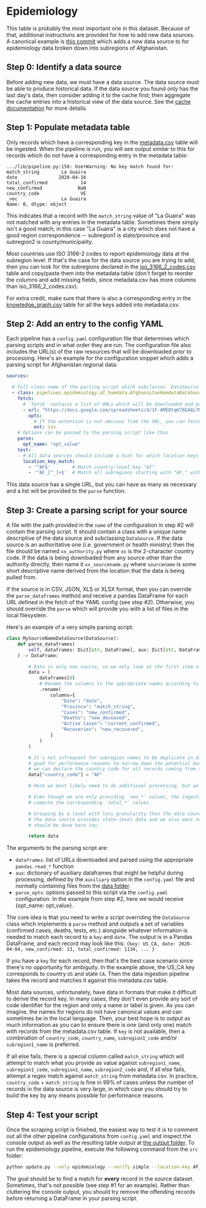# Epidemiology
This table is probably the most important one in this dataset. Because of that, additional
instructions are provided for how to add new data sources. A canonical example is
[this commit](https://github.com/open-covid-19/data/commit/0d1d978ce9c6afaecbf5fc9ac9fb386f77d16d4f)
which adds a new data source to for epidemiology data broken down into subregions of Afghanistan.


## Step 0: Identify a data source
Before adding new data, we must have a data source. The data source must be able to produce
historical data. If the data source you found only has the last day's data, then consider adding it
to the cache first; then aggregate the cache entries into a historical view of the data source. See
the [cache documentation](../../README.md#caching) for more details.


## Step 1: Populate metadata table
Only records which have a corresponding key in the [metadata.csv](../../data/metadata.csv) table
will be ingested. When the pipeline is run, you will see output similar to this for records which do
not have a corresponding entry in the metadata table:
```
.../lib/pipeline.py:158: UserWarning: No key match found for:
match_string        La Guaira
date               2020-04-16
total_confirmed            14
new_confirmed             NaN
country_code               VE
_vec                La Guaira
Name: 0, dtype: object
```

This indicates that a record with the `match_string` value of "La Guaira" was not matched with any
entries in the metadata table. Sometimes there simply isn't a good match; in this case "La Guaira"
is a city which does not have a good region correspondence -- subregion1 is state/province and
subregion2 is county/municipality.

Most countries use ISO 3166-2 codes to report epidemiology data at the subregion level. If that's
the case for the data source you are trying to add, then you can look for the subregions declared
in the [iso_3166_2_codes.csv](../../data/iso_3166_2_codes.csv) table and copy/paste them into the
metadata table (don't forget to reorder the columns and add missing fields, since metadata.csv has
more columns than iso_3166_2_codes.csv).

For extra credit, make sure that there is also a corresponding entry in the
[knowledge_graph.csv](../../data/knowledge_graph.csv) table for all the keys added into
metadata.csv.


## Step 2: Add an entry to the config YAML
Each pipeline has a `config.yaml` configuration file that determines which parsing scripts and in
what order they are run. The configuration file also includes the URL(s) of the raw resources that
will be downloaded prior to processing. Here's an example for the configuration snippet which adds
a parsing script for Afghanistan regional data:
```yaml
sources:

  # Full class name of the parsing script which subclasses `DataSource`, relative to `./src`
  - class: pipelines.epidemiology.af_humdata.AfghanistanHumdataDataSource
    fetch:
      # `fetch` contains a list of URLs which will be downloaded and passed to the `parse` function
      - url: "https://docs.google.com/spreadsheets/d/1F-AMEDtqK78EA6LYME2oOsWQsgJi4CT3V_G4Uo-47Rg/export?format=csv&gid=1539509351"
        opts:
          # If the extension is not obvious from the URL, you can force a file extension like this
          ext: csv
    # Options can be passed to the parsing script like this
    parse:
      opt_name: "opt_value"
    test:
      # All data sources should include a hint for which location keys will be output, use regex
      location_key_match:
        - '^AF$'        # Match country-level key "AF"
        - '^AF_[^_]+$'  # Match all subregions starting with "AF_" without including level 2
```

This data source has a single URL, but you can have as many as necessary and a list will be provided
to the `parse` function.


## Step 3: Create a parsing script for your source
A file with the path provided in the `name` of the configuration in step #2 will contain the parsing
script. It should contain a class with a unique name descriptive of the data source and subclassing
`DataSource`. If the data source is an authoritative one (i.e. government or health ministry) then
the file should be named `xx_authority.py` where `xx` is the 2-character country code. If the data
is being downloaded from any source other than the authority directly, then name it
`xx_sourcename.py` where `sourcename` is some short descriptive name derived from the location that
the data is being pulled from.

If the source is in CSV, JSON, XLS or XLSX format, then you can override the `parse_dataframes`
method and receive a pandas DataFrame for each URL defined in the fetch of the YAML config (see step
#2). Otherwise, you should override the `parse` which will provide you with a list of files in the
local filesystem.

Here's an example of a very simple parsing script:
```python
class MySourceNameDataSource(DataSource):
    def parse_dataframes(
        self, dataframes: Dict[str, DataFrame], aux: Dict[str, DataFrame], **parse_opts
    ) -> DataFrame:

        # Data is only one source, so we only look at the first item of the list
        data = (
            dataframes[0]
            # Rename the columns to the appropriate names according to the schema
            .rename(
                columns={
                    "Date": "date",
                    "Province": "match_string",
                    "Cases": "new_confirmed",
                    "Deaths": "new_deceased",
                    "Active Cases": "current_confirmed",
                    "Recoveries": "new_recovered",
                }
            )
        )

        # It's not infrequent for subregion names to be duplicate in different countries, it's also
        # good for performance reasons to narrow down the potential matches as much as possible so
        # we can declare the country code for all records coming from this dataset
        data["country_code"] = "AF"

        # Here we most likely need to do additional processing, but we return as-is as an example

        # Even though we are only providing `new_*` values, the ingestion pipeline will automatically
        # compute the corresponding `total_*` values.

        # Grouping by a level with less granularity than the data source provides (for example, if
        # the data source provides state-level data and we also want to report country-level data)
        # should be done here too.

        return data
```

The arguments to the parsing script are:
* `dataframes`: list of URLs downloaded and parsed using the appropriate `pandas.read_*` function
* `aux`: dictionary of auxiliary dataframes that might be helpful during processing, defined by the
  `auxiliary` option in the `config.yaml` file and normally containing files from the
  [data folder](../../data).
* `parse_opts`: options passed to this script via the `config.yaml` configuration. In the example
  from step #2, here we would receive {opt_name: opt_value}.

The core idea is that you need to write a script overriding the `DataSource` class which
implements a `parse` method and outputs a set of variables (confirmed cases, deaths, tests, etc.)
alongside whatever information is needed to match each record to a `key` and `date`. The output is
in a Pandas DataFrame, and each record may look like this:
`{key: US_CA, date: 2020-04-04, new_confirmed: 13, total_confirmed: 1134, ... }`

If you have a `key` for each record, then that's the best case scenario since there's no opportunity
for ambiguity. In the example above, the US_CA key corresponds to country `US` and state `CA`. Then
the data ingestion pipeline takes the record and matches it against this metadata.csv table.

Most data sources, unfortunately, have data in formats that make it difficult to derive the record
key. In many cases, they don't even provide any sort of code identifier for the region and only a
name or label is given. As you can imagine, the names for regions do not have canonical values and
can sometimes be in the local language. Then, your best hope is to output as much information as you
can to ensure there is one (and only one) match with records from the metadata.csv table. If `key`
is not available, then a combination of `country_code`, `country_name`, `subregion1_code` and/or
`subregion1_name` is preferred.

If all else fails, there is a special column called `match_string` which will attempt to match what
you provide as value against `subregion1_name`, `subregion1_code`, `subregion1_name`,
`subregion2_code` and, if all else fails, attempt a regex match against `match_string` from
metadata.csv. In practice, `country_code` + `match_string` is fine in 99% of cases unless the number
of records in the data source is very large, in which case you should try to build the key by any
means possible for performance reasons.


## Step 4: Test your script
Once the scraping script is finished, the easiest way to test it is to comment out all the other
pipeline configurations from `config.yaml` and inspect the console output as well as the resulting
table output at [the output folder](../../../output). To run the epidemiology pipeline,
execute the following command from the `src` folder:
```sh
python update.py --only epidemiology --verify simple --location-key AF_*
```

The goal should be to find a match for **every** record in the source dataset. Sometimes, that's
not possible (see step #1 for an example). Rather than cluttering the console output, you should try
remove the offending records before returning a DataFrame in your parsing script.
